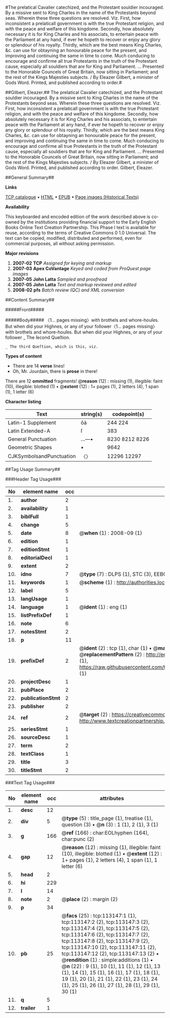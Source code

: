#The prelatical Cavalier catechized, and the Protestant souldier incouraged. By a missive sent to King Charles in the name of the Protestants beyond seas. Wherein these three questions are resolved. Viz. First, how inconsistent a prelaticall government is with the true Protestant religion, and with the peace and welfare of this kingdome. Secondly, how absolutely necessary it is for King Charles and his associats, to entertain peace with the Parliament at any hand, if ever he hopeth to recover or enjoy any glory or splendour of his royalty. Thirdly, which are the best means King Charles, &c. can use for obtayning an honourable peace for the present, and improving and continuing the same in time to come. Much conducing to encourage and confirme all true Protestants in the truth of the Protestant cause, especially all souldiers that are for King and Parliament. ... Presented to the Honorable Councels of Great Britain, now sitting in Parliament; and the rest of the Kings Majesties subjects. / By Eleazer Gilbert, a minister of Gods Word. Printed, and published according to order.#

##Gilbert, Eleazer.##
The prelatical Cavalier catechized, and the Protestant souldier incouraged. By a missive sent to King Charles in the name of the Protestants beyond seas. Wherein these three questions are resolved. Viz. First, how inconsistent a prelaticall government is with the true Protestant religion, and with the peace and welfare of this kingdome. Secondly, how absolutely necessary it is for King Charles and his associats, to entertain peace with the Parliament at any hand, if ever he hopeth to recover or enjoy any glory or splendour of his royalty. Thirdly, which are the best means King Charles, &c. can use for obtayning an honourable peace for the present, and improving and continuing the same in time to come. Much conducing to encourage and confirme all true Protestants in the truth of the Protestant cause, especially all souldiers that are for King and Parliament. ... Presented to the Honorable Councels of Great Britain, now sitting in Parliament; and the rest of the Kings Majesties subjects. / By Eleazer Gilbert, a minister of Gods Word. Printed, and published according to order.
Gilbert, Eleazer.

##General Summary##

**Links**

[TCP catalogue](http://www.ota.ox.ac.uk/tcp/)  • 
[HTML](http://tei.it.ox.ac.uk/tcp/Texts-HTML/free/A85/A85989.html)  • 
[EPUB](http://tei.it.ox.ac.uk/tcp/Texts-EPUB/free/A85/A85989.epub) • 
[Page images (Historical Texts)](https://data.historicaltexts.jisc.ac.uk/view?pubId=eebo-99861020e&pageId=eebo-99861020e-113147-1)

**Availability**

This keyboarded and encoded edition of the
	       work described above is co-owned by the institutions
	       providing financial support to the Early English Books
	       Online Text Creation Partnership. This Phase I text is
	       available for reuse, according to the terms of Creative
	       Commons 0 1.0 Universal. The text can be copied,
	       modified, distributed and performed, even for
	       commercial purposes, all without asking permission.

**Major revisions**

1. __2007-02__ __TCP__ *Assigned for keying and markup*
1. __2007-03__ __Apex CoVantage__ *Keyed and coded from ProQuest page images*
1. __2007-05__ __John Latta__ *Sampled and proofread*
1. __2007-05__ __John Latta__ *Text and markup reviewed and edited*
1. __2008-02__ __pfs__ *Batch review (QC) and XML conversion*

##Content Summary##

#####Front#####

#####Body#####
〈1… pages missing〉with brothels and whore-houſes. But when did your Highnes, or any of your follower〈1… pages missing〉with brothels and whore-houſes. But when did your Highnes, or any of your follower
    _ The ſecond Queſtion.

    _ The third Queſtion, which is this, viz.

**Types of content**

  * There are 14 **verse** lines!
  * Oh, Mr. Jourdain, there is **prose** in there!

There are 12 **ommitted** fragments! 
 @__reason__ (12) : missing (1), illegible: faint (10), illegible: blotted (1)  •  @__extent__ (12) : 1+ pages (1), 2 letters (4), 1 span (1), 1 letter (6)

**Character listing**


|Text|string(s)|codepoint(s)|
|---|---|---|
|Latin-1 Supplement|ôà|244 224|
|Latin Extended-A|ſ|383|
|General Punctuation|…—•|8230 8212 8226|
|Geometric Shapes|▪|9642|
|CJKSymbolsandPunctuation|〈〉|12296 12297|

##Tag Usage Summary##

###Header Tag Usage###

|No|element name|occ|attributes|
|---|---|---|---|
|1.|__author__|2||
|2.|__availability__|1||
|3.|__biblFull__|1||
|4.|__change__|5||
|5.|__date__|8| @__when__ (1) : 2008-09 (1)|
|6.|__edition__|1||
|7.|__editionStmt__|1||
|8.|__editorialDecl__|1||
|9.|__extent__|2||
|10.|__idno__|7| @__type__ (7) : DLPS (1), STC (3), EEBO-CITATION (1), PROQUEST (1), VID (1)|
|11.|__keywords__|1| @__scheme__ (1) : http://authorities.loc.gov/ (1)|
|12.|__label__|5||
|13.|__langUsage__|1||
|14.|__language__|1| @__ident__ (1) : eng (1)|
|15.|__listPrefixDef__|1||
|16.|__note__|6||
|17.|__notesStmt__|2||
|18.|__p__|11||
|19.|__prefixDef__|2| @__ident__ (2) : tcp (1), char (1)  •  @__matchPattern__ (2) : ([0-9\-]+):([0-9IVX]+) (1), (.+) (1)  •  @__replacementPattern__ (2) : http://eebo.chadwyck.com/downloadtiff?vid=$1&page=$2 (1), https://raw.githubusercontent.com/textcreationpartnership/Texts/master/tcpchars.xml#$1 (1)|
|20.|__projectDesc__|1||
|21.|__pubPlace__|2||
|22.|__publicationStmt__|2||
|23.|__publisher__|2||
|24.|__ref__|2| @__target__ (2) : https://creativecommons.org/publicdomain/zero/1.0/ (1), http://www.textcreationpartnership.org/docs/. (1)|
|25.|__seriesStmt__|1||
|26.|__sourceDesc__|1||
|27.|__term__|2||
|28.|__textClass__|1||
|29.|__title__|3||
|30.|__titleStmt__|2||


###Text Tag Usage###

|No|element name|occ|attributes|
|---|---|---|---|
|1.|__desc__|12||
|2.|__div__|5| @__type__ (5) : title_page (1), treatise (1), question (3)  •  @__n__ (3) : 1 (1), 2 (1), 3 (1)|
|3.|__g__|166| @__ref__ (166) : char:EOLhyphen (164), char:punc (2)|
|4.|__gap__|12| @__reason__ (12) : missing (1), illegible: faint (10), illegible: blotted (1)  •  @__extent__ (12) : 1+ pages (1), 2 letters (4), 1 span (1), 1 letter (6)|
|5.|__head__|2||
|6.|__hi__|229||
|7.|__l__|14||
|8.|__note__|2| @__place__ (2) : margin (2)|
|9.|__p__|34||
|10.|__pb__|25| @__facs__ (25) : tcp:113147:1 (1), tcp:113147:2 (2), tcp:113147:3 (2), tcp:113147:4 (2), tcp:113147:5 (2), tcp:113147:6 (2), tcp:113147:7 (2), tcp:113147:8 (2), tcp:113147:9 (2), tcp:113147:10 (2), tcp:113147:11 (2), tcp:113147:12 (2), tcp:113147:13 (2)  •  @__rendition__ (1) : simple:additions (1)  •  @__n__ (22) : 9 (1), 10 (1), 11 (1), 12 (1), 13 (1), 14 (1), 15 (1), 16 (1), 17 (1), 18 (1), 19 (1), 20 (1), 21 (1), 22 (1), 23 (1), 24 (1), 25 (1), 26 (1), 27 (1), 28 (1), 29 (1), 30 (1)|
|11.|__q__|5||
|12.|__trailer__|1||

